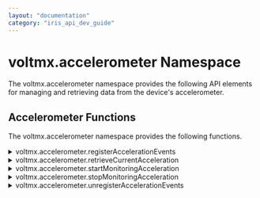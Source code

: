 ```yaml
---
layout: "documentation"
category: "iris_api_dev_guide"
---
```

                             


voltmx.accelerometer Namespace
============================

The voltmx.accelerometer namespace provides the following API elements for managing and retrieving data from the device's accelerometer.

Accelerometer Functions
-----------------------

The voltmx.accelerometer namespace provides the following functions.


<details close markdown="block"><summary>voltmx.accelerometer.registerAccelerationEvents</summary>

* * *

Registers event handlers for acceleration events, such as 'shake'.

### Syntax

{% highlight VoltMx %}
voltmx.accelerometer.registerAccelerationEvents(  
    events)
{% endhighlight %}


### Input Parameters

| Parameter | Description |
| --- | --- |
| events | An object that specifies a hash table containing the events. This table has the key-value pairs that specify the event and the event handler. |

 

**Example**

{% highlight VoltMx %}
//Defining the shake event handler function
function onshake() {
    voltmx.print("Shake called");
}

function registerAccelerationEvents() {
   
    // Register acceleration events.

    //Define the event object.
    var events = {
        shake: onshake
    };

    //Register the shake event handler function.
    voltmx.accelerometer.registerAccelerationEvents(events);
}
{% endhighlight %}

### Return Values

None.

### Remarks

Event handlers that you set with this function are called asynchronously whenever an accelerometer event occurs. The event handler is triggered only at the end of the event. For example, a `shake` event handler is called after the shaking has stopped, indicating that device motion has occurred. The precision with which a `shake` event can be recognized may vary per platform and depends on the device capability.

The table contained in the _event_ parameter has the following format`: {<event>:<event-handler-function>}` where `<event>` is the name of the event and `<event-handler-function>` is the name of the event handler function for that specific event. For example, to set an event handler for the `shake` event, the table would look similar to the following.

{shake:onshake}

> **_Note:_** Currently, shake is the only event that is supported.

### Platform Availability

Available on all platforms except SPA, Desktop Web and Mobile Web.

* * *

</details>
<details close markdown="block"><summary>voltmx.accelerometer.retrieveCurrentAcceleration</summary>

* * *

Sets callback functions for retrieving the current device acceleration.

### Syntax

{% highlight VoltMx %}
voltmx.accelerometer.retrieveCurrentAcceleration (  
    onSuccessCallback,  
    onFailureCallback);
{% endhighlight %}

### Input Parameters

| Parameter | Description |
| --- | --- |
| onSuccessCallback | The callback function that is executed when retrieving the current device acceleration is successful. For details, see the **Remarks** section below. |
| onFailureCallback | The callback that is executed when an error occurs while retrieving the current device acceleration. For details, see the **Remarks** section below. |

 

**Example**

Example 1:

{% highlight VoltMx %}
// Retrieve the current acceleration data 

// onsuccesscallback
// This method accepts an 'accelerometerdata' object, which contains the current device acceleration values
function onsuccesscallback(accelerometerdata) {
    voltmx.print("X: " + accelerometerdata.x + "Y: " + accelerometerdata.y + "Z: " + accelerometerdata.z + "Timestamp: " + accelerometerdata.timestamp);
}
// onfailurecallback 

function onfailurecallback(error) {
    voltmx.print("code: " + error.code + "message: " + error.message);
}

function retrieveCurrentAcceleration() {
    // Set the callbacks for getting the acceleration information. 
    voltmx.accelerometer.retrieveCurrentAcceleration(onsuccesscallback, onfailurecallback);
}
{% endhighlight %}

Example 2:

{% highlight VoltMx %}
//Displays the accelerometer data in form frmAclMeter1. This is callback function is set by the voltmx.accelerometer.retrievecurrentacceleration function and invoked automatically by the Volt MX Iris API framework when the
retrieval of the current device acceleration is successful.
 
function onsuccesscallbackretCurrentAcc(accelerometerdata) {
    frmAclMeter1.lblX.text = accelerometerdata.x;
    frmAclMeter1.lblY.text = accelerometerdata.y;
    frmAclMeter1.lblZ.text = accelerometerdata.z;
    frmAclMeter1.lblT.text = accelerometerdata.timestamp;
}

//To display an error alert if retrievecurrentacceleration fails. This callback function is set by the accelerometer.retrievecurrentacceleration function and invoked automatically by the Volt MX Iris API Framework when the retrieval of the current device acceleration is unsuccessful/failed.
 
function onfailurecallbackretCurrentAcc(error) {
    alert("Accelerometer is not supported in the device.");
}

//Calls the accelerometer.retrievecurrentacceleration. Function to retrieve the current device acceleration.
function retrieveCurrentAcceleration()
{
    try
    {
        voltmx.accelerometer.retrieveCurrentAcceleration(
            onsuccesscallbackretCurrentAcc, 
            onfailurecallbackstartmonitoringAcc);
            frmAclMeter1.btnStopAcc.setVisibility(false);
    }
    catch(e) 
    {
        alert("Accelerometer not supported.");
    }
}			
{% endhighlight %}

### Return Values

None.

### Remarks

This function sets twp callback that your app uses for retrieving the current acceleration information from the device. One is called if the acceleration was successfully retrieved, while the other is called if it was not.

The _onSuccessCallback_ parameter contains a callback function that is invoked upon success has the following syntax:

**onSuccessCallback(accelerometerdata);**

The _accelerometerdata_ parameter to the `onSuccessCallback` function is a table containing key-value pairs, as explained in the following.

| Key | Type | Description |
| --- | --- | --- |
| x | Floating Point Number | The acceleration in the X direction. |
| y | Floating Point Number | The acceleration in the Y direction. |
| z | Floating Point Number | The acceleration in the Z direction. |
| timestamp | Floating Point Number | The number of milli seconds elapsed since the start of the Unix Epoch. The standard Unix Epoch is 00:00:00 UTC on 1 January 1970. The timestamp does not reflect the frequency at which the device can retrieve the accelerometer data, because the device capability (in terms of frequency) can vary from one platform to the other. |

 

The _onFailureCallback_ parameter contains callback function that is invoked if an error occurs has the following syntax:

**onFailureCallback();**

The `onFailureCallback` function has no parameters. It enables your app to handle the error however you want it to.  

The two callback functions are invoked asynchronously and this function returns the value immediately without waiting for actual retrieval of the device acceleration data.

### Platform Availability

Available on all platforms except SPA, Desktop Web and Mobile Web.

* * *

</details>
<details close markdown="block"><summary>voltmx.accelerometer.startMonitoringAcceleration</summary>

* * *

Starts monitoring the device's acceleration on a continuous basis.

### Syntax

{% highlight VoltMx %}
voltmx.accelerometer.startMonitoringAcceleration(  
    onSuccessCallback,  
    onFailureCallback,  
    configData);
{% endhighlight %}


### Input Parameters

| Parameter | Description |
| --- | --- |
| onSuccessCallback | The callback function that is executed when retrieving the current device acceleration is successful. For details, see the **Remarks** section below. |
| onFailureCallback | The callback that is executed when an error occurs while retrieving the current device acceleration. For details, see the **Remarks** section below. |
| configData | A JavaScript object that specifies the configuration parameters for the monitoring operation. For details, see the **Remarks** section below. |

 

**Example**

Example 1:

{% highlight VoltMx %}
//Start monitoring acceleration

// onSuccessCallback
// This function accepts an 'accelerometerdata' object, which contains the current device acceleration values 
function onSuccessCallback(accelerometerdata) {
    voltmx.print("X: " + accelerometerdata.x + "Y: " + accelerometerdata.y + "Z:" + accelerometerdata.z + "Timestamp: " + accelerometerdata.timestamp);
}

//onFailureCallback callback 
function onFailureCallback(error) {
    voltmx.print("code: " + error.code + "message: " + error.message);
}

function startMonitoringAcceleration() {
    // Start monitor acceleration.
    voltmx.accelerometer.startMonitoringAcceleration(onSuccessCallback, onFailureCallback, {
        frequency: 10,
        onchange: false
    });
}
{% endhighlight %}

Example 2:

{% highlight VoltMx %}//To display the accelerometerdata in form frmAclMeter1. This callback function is set by the voltmx.accelerometer.startmonitoringacceleration function and invoked automatically by the Volt MX Iris API Framework when the retrieval of the current device acceleration is successful and there is a change in the device acceleration values because the device has moved.
 
function onsuccesscallbackstartmonitoringAcc(startmonitoringdata) {
    frmAclMeter1.lblX.text = startmonitoringdata.x;
    frmAclMeter1.lblY.text = startmonitoringdata.y;
    frmAclMeter1.lblZ.text = startmonitoringdata.z;
    frmAclMeter1.lblT.text = startmonitoringdata.timestamp;
}

//To display an error alert if startMonitoringAccelerationfails. This callback function is set by the voltmx.accelerometer.startMonitoringAcceleration function and invoked automatically by the Volt MX Iris API Framework when the retrieval of the current device acceleration is unsuccessful/failed.
 
function onfailurecallbackstartmonitoringAcc(error) {
    alert("Accelerometer is not supported in the device.");
}

// To call accelerometer.startmonitoringacceleration API to start monitoring the device acceleration or motion.

function startmonitoringAcc() {
    try {
        voltmx.accelerometer.startMonitoringAcceleration(
            onsuccesscallbackstartmonitoringAcc,
            onfailurecallbackstartmonitoringAcc, {
                frequency: 200,
                onChange: true
            });
        frmAclMeter1.btnStopAcc.setVisibility(true);
    } catch (e) {
        alert("Accelerometer is not supported.");
    }
}				
{% endhighlight %}

### Return Values

None.

### Remarks

By calling this function, your app can start monitoring the device acceleration or motion continuously. When there is a change in the device acceleration values because the device moves, the callback functions passed in through this function's parameters are invoked asynchronously. This function returns immediately without waiting for the device initialization for accelerometer.

The _onSuccessCallback_ parameter contains a callback function that is invoked upon success has the following syntax:

**onSuccessCallback(accelerometerdata);**

The _accelerometerdata_ parameter to the `onSuccessCallback` function is a table containing key-value pairs, as explained in the following.

| Key | Type | Description |
| --- | --- | --- |
| x | Floating Point Number | The acceleration in the X direction. |
| y | Floating Point Number | The acceleration in the Y direction. |
| z | Floating Point Number | The acceleration in the Z direction. |
| timestamp | Floating Point Number | The number of milli seconds elapsed since the start of the Unix Epoch. The standard Unix Epoch is 00:00:00 UTC on 1 January 1970. The timestamp does not reflect the frequency at which the device can retrieve the accelerometer data, because the device capability (in terms of frequency) can vary from one platform to the other. |

The callback function that is invoked if an error occurs has the following syntax:

**onFailureCallback();**

The `onFailureCallback` function has no parameters. It enables your app to handle the error however you want it to.  

The two callback functions are invoked asynchronously and this function returns the value immediately without waiting for actual retrieval of the device acceleration data.

When your app invokes the `voltmx.accelerometer.startMonitoringAcceleration` function, the third parameter that your app must pass is _configData_. The _configData_ parameter contains a JavaScript object that holds a set of key-value pairs that must be in the following format.

| Key | Type | Description |
| --- | --- | --- |
| frequency | Floating Point Number | The time interval, in milliseconds, in which accelerometer data needs to be retrieved. The default value of `frequency` must be "200" milliseconds minimum. Any negative value specified in the frequency reverts to the default value i.e., 200ms. |
| onchange | Boolean | A value that determines whether or not to trigger an event whenever the device is moving regardless of the value specified in `frequency`. If `onchange` is set to `true`, the number set in _frequency_ is not respected and the _onSuccessCallback_ event is invoked whenever the device is in motion. If this value is set to _false_, the _onSuccessCallback_ event is invoked in the time interval specified in the frequency parameter is used. The default value for `onchange` is _false_. |

> **_Note:_** If you set `onchange` to `false`, it is necessary to specify a `frequency` value or the _onSuccessCallback_ function is never invoked.

### Platform Availability

Available on all platforms except SPA, Desktop Web, and Mobile Web.

* * *

</details>
<details close markdown="block"><summary>voltmx.accelerometer.stopMonitoringAcceleration</summary>

* * *

Stops the device monitoring activity if it is active.

### Syntax

{% highlight VoltMx %}
voltmx.accelerometer.stopMonitoringAcceleration();
{% endhighlight %}

**Example**

{% highlight VoltMx %}
function stopMonitoringAcceleration() {
    // Stop the device monitoring activity if it is active.
    voltmx.accelerometer.stopMonitoringAcceleration();
}
{% endhighlight %}

### Input Parameters

None.

### Return Values

None.

### Remarks

If your app has been continuously monitoring the device's motion, it calls the `voltmx.accelerometer.stopMonitoringAcceleration` to stop. Apps can start monitoring the device motion using the [accelerometer.startmonitoringacceleration](#accelero2) function.

### Platform Availability

Available on all platforms except SPA, Desktop Web, and Mobile Web.

* * *

</details>
<details close markdown="block"><summary>voltmx.accelerometer.unregisterAccelerationEvents</summary>

* * *

Unregisters event handlers for the specified acceleration event types.

### Syntax

{% highlight VoltMx %}
voltmx.accelerometer.unregisterAccelerationEvents(  
    eventTypes);
{% endhighlight %}

### Input Parameters

| Parameter | Description |
| --- | --- |
| _eventTypes_ | An array of events. |

 

**Example**

{% highlight VoltMx %}
function unregisteraccelerationevents() {
    // Unregister for acceleration events. 
    voltmx.accelerometer.unregisteraccelerationevents({
        "shake"
    });
}
{% endhighlight %}

### Return Values

None.

### Remarks

After this function returns, the event specified in the _eventTypes_ parameter no longer have event handlers registered for them. As a result, your app no longer receives notifications of those events.

### Platform Availability

Available on all platforms except SPA, Desktop Web, and Mobile Web.

* * *

![](resources/prettify/onload.png)
</details>